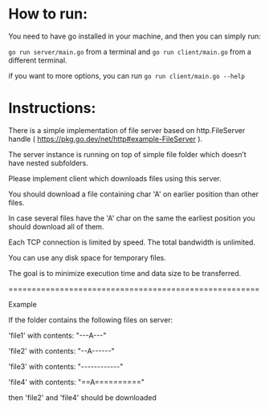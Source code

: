 
# How to run: 

You need to have go installed in your machine, and then you can simply run: 

`go run server/main.go` from a terminal and `go run client/main.go` from a different terminal.

if you want to more options, you can run `go run client/main.go --help` 

# Instructions:

There is a simple implementation of file server based on http.FileServer handle ( https://pkg.go.dev/net/http#example-FileServer ).

The server instance is running on top of simple file folder which doesn’t have nested subfolders.


Please implement client which downloads files using this server.

You should download a file containing char 'A' on earlier position than other files.

In case several files have the 'A' char on the same the earliest position you should download all of them.


Each TCP connection is limited by speed. The total bandwidth is unlimited.

You can use any disk space for temporary files.


The goal is to minimize execution time and data size to be transferred.

 

======================================================

Example


If the folder contains the following files on server:


'file1' with contents: "---A---"

'file2' with contents: "--A------"  

'file3' with contents: "------------"

'file4' with contents: "==A=========="

 

then 'file2' and 'file4' should be downloaded


